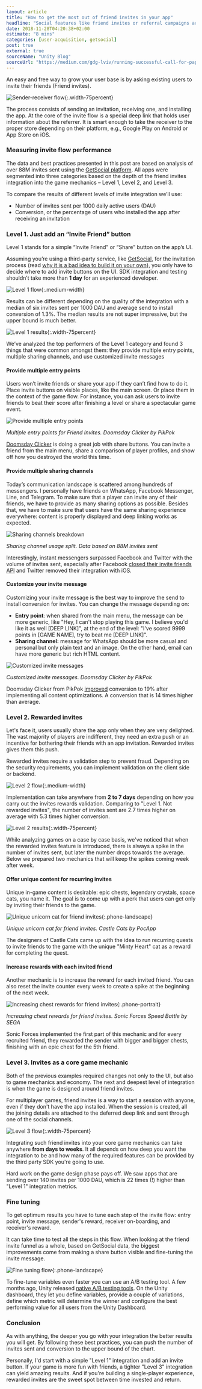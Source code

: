 ```yaml
---
layout: article
title: "How to get the most out of friend invites in your app"
headline: "Social features like friend invites or referral campaigns are one of the most overlooked game mechanics. Common questions: how much time does it take to implement them, and what results can you expect? In this post, we’ll shed some light on the implementation process, best practices, and metrics to evaluate your results."
date: 2018-11-28T04:20:38+02:00
estimate: "8 mins"
categories: [user-acquisition, getsocial]
post: true
external: true
sourceName: "Unity Blog"
sourceUrl: "https://medium.com/gdg-lviv/running-successful-call-for-papers-c30514f82474"
---
```


An easy and free way to grow your user base is by asking existing users to invite their friends (Friend invites).

![Sender-receiver flow](/img/posts/how-to-get-the-most-out-of-friend-invites-in-your-app/sender-receiver-invite-flow.png){:.width-75percent}

The process consists of sending an invitation, receiving one, and installing the app. At the core of the invite flow is a special deep link that holds user information about the referrer. It is smart enough to take the receiver to the proper store depending on their platform, e.g., Google Play on Android or App Store on iOS.

### Measuring invite flow performance

The data and best practices presented in this post are based on analysis of over 88M invites sent using the [GetSocial platform](https://www.getsocial.im/?utm_source=unity&utm_campaign=unity-blog&utm_content=get-the-most-out-si). All apps were segmented into three categories based on the depth of the friend invites integration into the game mechanics – Level 1, Level 2, and Level 3.

To compare the results of different levels of invite integration we’ll use:

- Number of invites sent per 1000 daily active users (DAU)
- Conversion, or the percentage of users who installed the app after receiving an invitation


### Level 1. Just add an “Invite Friend” button

Level 1 stands for a simple “Invite Friend” or “Share” button on the app’s UI.

Assuming you’re using a third-party service, like [GetSocial](https://assetstore.unity.com/packages/tools/integration/getsocial-social-features-for-user-acquisition-engagement-and-re-123383), for the invitation process (read [why it is a bad idea to build it on your own](https://www.getsocial.im/evaluate-build-buy-mobilegrowthstack/?utm_source=unity&utm_campaign=unity-blog&utm_content=get-the-most-out-si)), you only have to decide where to add invite buttons on the UI. SDK integration and testing shouldn’t take more than **1 day** for an experienced developer.

![Level 1 flow](/img/posts/how-to-get-the-most-out-of-friend-invites-in-your-app/just-add-invite-button-flow.png){:.medium-width}

Results can be different depending on the quality of the integration with a median of six invites sent per 1000 DAU and average send to install conversion of 1.3%. The median results are not super impressive, but the upper bound is much better.

![Level 1 results](/img/posts/how-to-get-the-most-out-of-friend-invites-in-your-app/level-1-results.png){:.width-75percent}

We’ve analyzed the top performers of the Level 1 category and found 3 things that were common amongst them: they provide multiple entry points, multiple sharing channels, and use customized invite messages

#### Provide multiple entry points

Users won’t invite friends or share your app if they can’t find how to do it. Place invite buttons on visible places, like the main screen. Or place them in the context of the game flow. For instance, you can ask users to invite friends to beat their score after finishing a level or share a spectacular game event.

![Provide multiple entry points](/img/posts/how-to-get-the-most-out-of-friend-invites-in-your-app/multiple-entry-points.png)

*Multiple entry points for Friend Invites. Doomsday Clicker by PikPok*

[Doomsday Clicker](https://www.getsocial.im/case-study/pikpok/?utm_source=unity&utm_campaign=unity-blog&utm_content=get-the-most-out-si) is doing a great job with share buttons. You can invite a friend from the main menu, share a comparison of player profiles, and show off how you destroyed the world this time.

#### Provide multiple sharing channels

Today’s communication landscape is scattered among hundreds of messengers. I personally have friends on WhatsApp, Facebook Messenger, Line, and Telegram. To make sure that a player can invite any of their friends, we have to provide as many sharing options as possible. Besides that, we have to make sure that users have the same sharing experience everywhere: content is properly displayed and deep linking works as expected.

![Sharing channels breakdown](/img/posts/how-to-get-the-most-out-of-friend-invites-in-your-app/sharing-channels-breakdown.png)

*Sharing channel usage split. Data based on 88M invites sent*

Interestingly, instant messengers surpassed Facebook and Twitter with the volume of invites sent, especially after Facebook [closed their invite friends API](https://blog.getsocial.im/deprecation-of-face?utm_source=unity&utm_campaign=unity-blog&utm_content=get-the-most-out-sibook-invitable-friends-graph-api-and-its-impact-on-organic-growth/) and Twitter removed their integration with iOS.

#### Customize your invite message

Customizing your invite message is the best way to improve the send to install conversion for invites. You can change the message depending on:

- **Entry point**: when shared from the main menu, the message can be more generic, like "Hey, I can't stop playing this game. I believe you'd like it as well [DEEP LINK]", at the end of the level: "I've scored 9999 points in [GAME NAME], try to beat me [DEEP LINK]".
- **Sharing channel:** message for WhatsApp should be more casual and personal but only plain text and an image. On the other hand, email can have more generic but rich HTML content.

![Customized invite messages](/img/posts/how-to-get-the-most-out-of-friend-invites-in-your-app/customize-invite-message.png)

*Customized invite messages. Doomsday Clicker by PikPok*

Doomsday Clicker from PikPok [improved](https://www.getsocial.im/case-study/pikpok/?utm_source=unity&utm_campaign=unity-blog&utm_content=get-the-most-out-si) conversion to 19% after implementing all content optimizations. A conversion that is 14 times higher than average.


### Level 2. Rewarded invites

Let's face it, users usually share the app only when they are very delighted. The vast majority of players are indifferent, they need an extra push or an incentive for bothering their friends with an app invitation. Rewarded invites gives them this push.

Rewarded invites require a validation step to prevent fraud. Depending on the security requirements, you can implement validation on the client side or backend.

![Level 2 flow](/img/posts/how-to-get-the-most-out-of-friend-invites-in-your-app/level-2-flow.png){:.medium-width}

Implementation can take anywhere from **2 to 7 days** depending on how you carry out the invites rewards validation. Comparing to "Level 1. Not rewarded invites", the number of invites sent are 2.7 times higher on average with 5.3 times higher conversion.

![Level 2 results](/img/posts/how-to-get-the-most-out-of-friend-invites-in-your-app/level-2-results.png){:.width-75percent}

While analyzing games on a case by case basis, we've noticed that when the rewarded invites feature is introduced, there is always a spike in the number of invites sent, but later the number drops towards the average. Below we prepared two mechanics that will keep the spikes coming week after week.


#### Offer unique content for recurring invites

Unique in-game content is desirable: epic chests, legendary crystals, space cats, you name it. The goal is to come up with a perk that users can get only by inviting their friends to the game.

![Unique unicorn cat for friend invites](/img/posts/how-to-get-the-most-out-of-friend-invites-in-your-app/recurring-events.png){:.phone-landscape}

*Unique unicorn cat for friend invites. Castle Cats by PocApp*

The designers of Castle Cats came up with the idea to run recurring quests to invite friends to the game with the unique "Minty Heart" cat as a reward for completing the quest.


#### Increase rewards with each invited friend

Another mechanic is to increase the reward for each invited friend. You can also reset the invite counter every week to create a spike at the beginning of the next week.

![Increasing chest rewards for friend invites](/img/posts/how-to-get-the-most-out-of-friend-invites-in-your-app/increase-rewards.png){:.phone-portrait}

*Increasing chest rewards for friend invites. Sonic Forces Speed Battle by SEGA*

Sonic Forces implemented the first part of this mechanic and for every recruited friend, they rewarded the sender with bigger and bigger chests, finishing with an epic chest for the 5th friend.


### Level 3. Invites as a core game mechanic

Both of the previous examples required changes not only to the UI, but also to game mechanics and economy. The next and deepest level of integration is when the game is designed around friend invites.

For multiplayer games, friend invites is a way to start a session with anyone, even if they don't have the app installed. When the session is created, all the joining details are attached to the deferred deep link and sent through one of the social channels.

![Level 3 flow](/img/posts/how-to-get-the-most-out-of-friend-invites-in-your-app/level-3-flow.png){:.width-75percent}

Integrating such friend invites into your core game mechanics can take anywhere **from days to weeks**. It all depends on how deep you want the integration to be and how many of the required features can be provided by the third party SDK you're going to use.

Hard work on the game design phase pays off. We saw apps that are sending over 140 invites per 1000 DAU, which is 22 times (!) higher than "Level 1" integration metrics.


### Fine tuning

To get optimum results you have to tune each step of the invite flow: entry point, invite message, sender's reward, receiver on-boarding, and receiver's reward.

It can take time to test all the steps in this flow. When looking at the friend invite funnel as a whole, based on GetSocial data, the biggest improvements come from making a share button visible and fine-tuning the invite message.

![Fine tuning flow](/img/posts/how-to-get-the-most-out-of-friend-invites-in-your-app/fine-tunin-flow.png){:.phone-landscape}

To fine-tune variables even faster you can use an A/B testing tool. A few months ago, Unity released [native A/B testing tools](https://docs.unity3d.com/Manual/UnityAnalyticsABTesting.html). On the Unity dashboard, they let you define variables, provide a couple of variations, define which metric will determine the winner and configure the best performing value for all users from the Unity Dashboard.


### Conclusion

As with anything, the deeper you go with your integration the better results you will get. By following these best practices, you can push the number of invites sent and conversion to the upper bound of the chart.

Personally, I'd start with a simple "Level 1" integration and add an invite button. If your game is more fun with friends, a tighter "Level 3" integration can yield amazing results. And if you're building a single-player experience, rewarded invites are the sweet spot between time invested and return.

